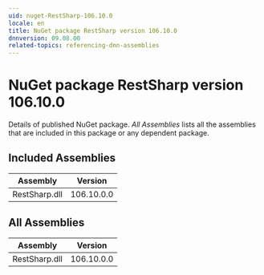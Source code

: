 ```yaml
---
uid: nuget-RestSharp-106.10.0
locale: en
title: NuGet package RestSharp version 106.10.0
dnnversion: 09.08.00
related-topics: referencing-dnn-assemblies
---
```


# NuGet package RestSharp version 106.10.0
Details of published NuGet package.
*All Assemblies* lists all the assemblies that are included in this package or any dependent package.

## Included Assemblies

|Assembly|Version|
|---|---|
|RestSharp.dll|106.10.0.0|

## All Assemblies

|Assembly|Version|
|---|---|
|RestSharp.dll|106.10.0.0|

